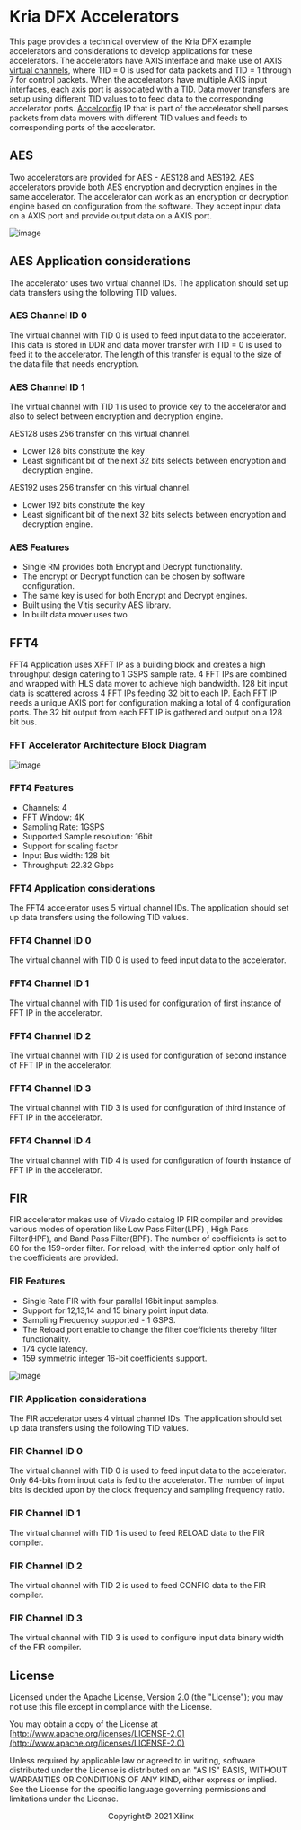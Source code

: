 # Kria DFX Accelerators

This page provides a technical overview of the Kria DFX example accelerators and considerations to develop applications for these accelerators. The accelerators have AXIS interface and make use of AXIS [virtual channels](./Kria_DFX_K26.html#rm_comm_box-virtual-channels), where TID = 0 is used for data packets and TID = 1 through 7 for control packets. When the accelerators have multiple AXIS input interfaces, each axis port is associated with a TID. [Data mover](./Kria_DFX_K26.html#rm_comm_box) transfers are setup using different TID values to to feed data to the corresponding accelerator ports. [Accelconfig](./Kria_DFX_K26.html#accelconfig) IP that is part of the accelerator shell parses packets from data movers with different TID values and feeds to corresponding ports of the accelerator.

## AES

Two accelerators are provided for AES - AES128 and AES192. AES accelerators provide both AES encryption and decryption engines in the same accelerator. The accelerator can work as an encryption or decryption engine based on configuration from the software. They accept input data on a AXIS port and provide output data on a AXIS port.

![image](./media/AES.png)

## AES Application considerations

The accelerator uses two virtual channel IDs. The application should set up data transfers using the following TID values.

### AES Channel ID 0

The virtual channel with TID 0 is used to feed input data to the accelerator. This data is stored in DDR and data mover transfer with TID = 0 is used to feed it to the accelerator. The length of this transfer is equal to the size of the data file that needs encryption.

### AES Channel ID 1

The virtual channel with TID 1 is used to provide key to the accelerator and also to select between encryption and decryption engine.

AES128 uses 256 transfer on this virtual channel.

- Lower 128 bits constitute the key
- Least significant bit of the next 32 bits selects between encryption and decryption engine.

AES192 uses 256 transfer on this virtual channel.

- Lower 192 bits constitute the key
- Least significant bit of the next 32 bits selects between encryption and decryption engine.

### AES Features

- Single RM provides both Encrypt and Decrypt functionality.
- The encrypt or Decrypt function can be chosen by software configuration.
- The same key is used for both Encrypt and Decrypt engines.
- Built using the Vitis security AES library.
- In built data mover uses two

## FFT4

FFT4 Application uses XFFT IP as a building block and creates a high throughput design catering to 1 GSPS sample rate. 4 FFT IPs are combined and wrapped with HLS data mover to achieve high bandwidth. 128 bit input data is scattered across 4 FFT IPs feeding 32 bit to each IP. Each FFT IP needs a unique AXIS port for configuration making a total of 4  configuration ports. The 32 bit output from each FFT IP is gathered and output on a 128 bit bus.

### FFT Accelerator Architecture Block Diagram

![image](./media/FFT_Architecture.png)

### FFT4 Features

- Channels: 4
- FFT Window: 4K
- Sampling Rate: 1GSPS
- Supported Sample resolution: 16bit
- Support for scaling factor
- Input Bus width: 128 bit
- Throughput: 22.32 Gbps

### FFT4 Application considerations

The FFT4 accelerator uses 5 virtual channel IDs. The application should set up data transfers using the following TID values.

### FFT4 Channel ID 0

The virtual channel with TID 0 is used to feed input data to the accelerator.

### FFT4 Channel ID 1

The virtual channel with TID 1 is used for configuration of first instance of FFT IP in the accelerator.

### FFT4 Channel ID 2

The virtual channel with TID 2 is used for configuration of second instance of FFT IP in the accelerator.

### FFT4 Channel ID 3

The virtual channel with TID 3 is used for configuration of third instance of FFT IP in the accelerator.

### FFT4 Channel ID 4

The virtual channel with TID 4 is used for configuration of fourth instance of FFT IP in the accelerator.

## FIR

FIR accelerator makes use of Vivado catalog IP FIR compiler and provides various modes of operation like Low Pass Filter(LPF) , High Pass Filter(HPF), and Band Pass Filter(BPF). The number of coefficients is set to 80 for the 159-order filter. For reload, with the inferred option only half of the coefficients are provided.

### FIR Features

- Single Rate FIR with four parallel 16bit input samples.
- Support for 12,13,14 and 15 binary point input data.
- Sampling Frequency supported - 1 GSPS.
- The Reload port enable to change the filter coefficients thereby filter functionality.
- 174 cycle latency.
- 159 symmetric integer 16-bit coefficients support.

![image](./media/FIR_Architecture.png)

### FIR Application considerations

The FIR accelerator uses 4 virtual channel IDs. The application should set up data transfers using the following TID values.

### FIR Channel ID 0

The virtual channel with TID 0 is used to feed input data to the accelerator. Only 64-bits from inout data is fed to the accelerator. The number of input bits is decided upon by the clock frequency and sampling frequency ratio.

### FIR Channel ID 1

The virtual channel with TID 1 is used to feed RELOAD data to the FIR compiler.

### FIR Channel ID 2

The virtual channel with TID 2 is used to feed CONFIG data to the FIR compiler.

### FIR Channel ID 3

The virtual channel with TID 3 is used to configure input data binary width of the FIR compiler.

## License

Licensed under the Apache License, Version 2.0 (the "License"); you may not use this file except in compliance with the License.

You may obtain a copy of the License at
[http://www.apache.org/licenses/LICENSE-2.0](http://www.apache.org/licenses/LICENSE-2.0)

Unless required by applicable law or agreed to in writing, software distributed under the License is distributed on an "AS IS" BASIS, WITHOUT WARRANTIES OR CONDITIONS OF ANY KIND, either express or implied. See the License for the specific language governing permissions and limitations under the License.

<p align="center">Copyright&copy; 2021 Xilinx</p>
